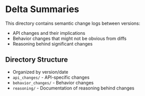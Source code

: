 # Delta Summaries

This directory contains semantic change logs between versions:

- API changes and their implications
- Behavior changes that might not be obvious from diffs
- Reasoning behind significant changes

## Directory Structure
- Organized by version/date
- `api_changes/` - API-specific changes
- `behavior_changes/` - Behavior changes
- `reasoning/` - Documentation of reasoning behind changes